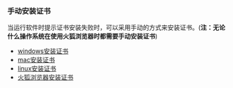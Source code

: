 ### 手动安装证书
当运行软件时提示证书安装失败时，可以采用手动的方式来安装证书。(**注：无论什么操作系统在使用火狐浏览器时都需要手动安装证书**)

- [windows安装证书](https://github.com/monkeyWie/proxyee-down/blob/2.5/.guide/common/ca/windows/read.md)
- [mac安装证书](https://github.com/monkeyWie/proxyee-down/blob/2.5/.guide/common/ca/mac/read.md)
- [linux安装证书](https://github.com/monkeyWie/proxyee-down/blob/2.5/.guide/common/ca/linux/read.md)
- [火狐浏览器安装证书](https://github.com/monkeyWie/proxyee-down/blob/2.5/.guide/common/ca/firefox/read.md)
